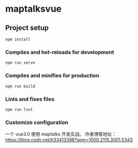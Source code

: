 # maptalksvue

## Project setup

```
npm install
```

### Compiles and hot-reloads for development

```
npm run serve
```

### Compiles and minifies for production

```
npm run build
```

### Lints and fixes files

```
npm run lint
```

### Customize configuration

一个 vue3.0 使用 maptalks 开发实战。
作者博客地址：https://blog.csdn.net/h33413398?spm=1000.2115.3001.5343
